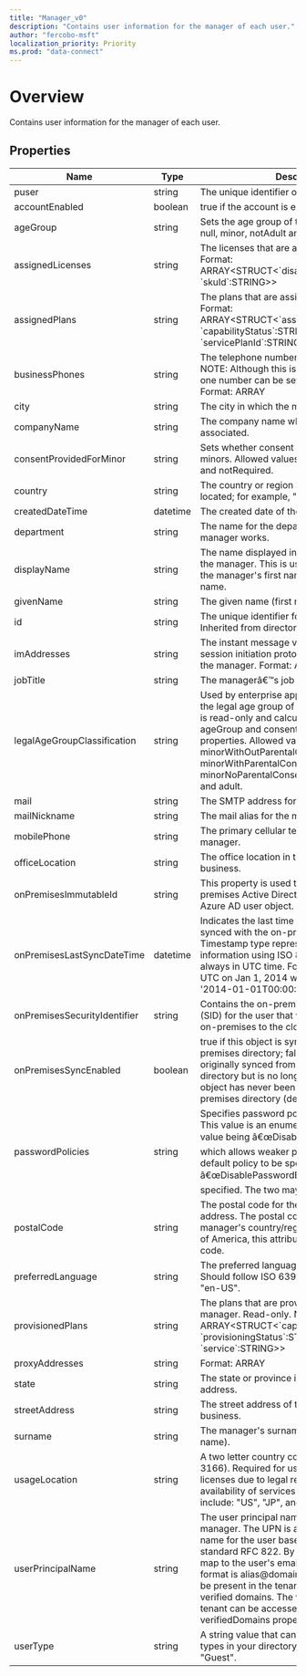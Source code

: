```yaml
---
title: "Manager_v0"
description: "Contains user information for the manager of each user."
author: "fercobo-msft"
localization_priority: Priority
ms.prod: "data-connect"
---
```


# Overview

Contains user information for the manager of each user.

## Properties

| Name                         | Type     | Description                                                                                                                                                                                                                                                                                                                                                                                                                   |
| ---------------------------- | -------- | ----------------------------------------------------------------------------------------------------------------------------------------------------------------------------------------------------------------------------------------------------------------------------------------------------------------------------------------------------------------------------------------------------------------------------- |
| puser                         | string   | The unique identifier of the user.  |
| accountEnabled               | boolean  | true if the account is enabled; otherwise, false.                                                                                                                                                                                                                                                                                                                                                                             |
| ageGroup                     | string   | Sets the age group of the user. Allowed values: null, minor, notAdult and adult.                                                                                                                                                                                                                                                                                                                                              |
| assignedLicenses             | string   | The licenses that are assigned to the manager. Format: ARRAY<STRUCT<\`disabledPlans\`:ARRAY<STRING>, \`skuId\`:STRING>>                                                                                                                                                                                                                                                                                                       |
| assignedPlans                | string   | The plans that are assigned to the manager. Format: ARRAY<STRUCT<\`assignedDateTime\`:STRING, \`capabilityStatus\`:STRING, \`service\`:STRING, \`servicePlanId\`:STRING>>                                                                                                                                                                                                                                                     |
| businessPhones               | string   | The telephone numbers for the manager. NOTE: Although this is a string collection, only one number can be set for this property. Format: ARRAY<STRING>                                                                                                                                                                                                                                                                        |
| city                         | string   | The city in which the manager is located.                                                                                                                                                                                                                                                                                                                                                                                     |
| companyName                  | string   | The company name which the manager is associated.                                                                                                                                                                                                                                                                                                                                                                             |
| consentProvidedForMinor      | string   | Sets whether consent has been obtained for minors. Allowed values: null, granted, denied and notRequired.                                                                                                                                                                                                                                                                                                                     |
| country                      | string   | The country or region in which the manager is located; for example, "US" or "UK".                                                                                                                                                                                                                                                                                                                                             |
| createdDateTime              | datetime | The created date of the user object.                                                                                                                                                                                                                                                                                                                                                                                          |
| department                   | string   | The name for the department in which the manager works.                                                                                                                                                                                                                                                                                                                                                                       |
| displayName                  | string   | The name displayed in the address book for the manager. This is usually the combination of the manager's first name, middle initial and last name.                                                                                                                                                                                                                                                                            |
| givenName                    | string   | The given name (first name) of the manager.                                                                                                                                                                                                                                                                                                                                                                                   |
| id                           | string   | The unique identifier for the manager. Inherited from directoryObject.                                                                                                                                                                                                                                                                                                                                                        |
| imAddresses                  | string   | The instant message voice over IP (VOIP) session initiation protocol (SIP) addresses for the manager. Format: ARRAY<STRING>                                                                                                                                                                                                                                                                                                   |
| jobTitle                     | string   | The managerâ€™s job title.                                                                                                                                                                                                                                                                                                                                                                                                    |
| legalAgeGroupClassification  | string   | Used by enterprise applications to determine the legal age group of the user. This property is read-only and calculated based on ageGroup and consentProvidedForMinor properties. Allowed values: null, minorWithOutParentalConsent, minorWithParentalConsent, minorNoParentalConsentRequired, notAdult and adult.                                                                                                            |
| mail                         | string   | The SMTP address for the manager.                                                                                                                                                                                                                                                                                                                                                                                             |
| mailNickname                 | string   | The mail alias for the manager.                                                                                                                                                                                                                                                                                                                                                                                               |
| mobilePhone                  | string   | The primary cellular telephone number for the manager.                                                                                                                                                                                                                                                                                                                                                                        |
| officeLocation               | string   | The office location in the manager's place of business.                                                                                                                                                                                                                                                                                                                                                                       |
| onPremisesImmutableId        | string   | This property is used to associate an on-premises Active Directory user account to their Azure AD user object.                                                                                                                                                                                                                                                                                                                |
| onPremisesLastSyncDateTime   | datetime | Indicates the last time at which the object was synced with the on-premises directory. The Timestamp type represents date and time information using ISO 8601 format and is always in UTC time. For example, midnight UTC on Jan 1, 2014 would look like this: '2014-01-01T00:00:00Z'.                                                                                                                                        |
| onPremisesSecurityIdentifier | string   | Contains the on-premises security identifier (SID) for the user that was synchronized from on-premises to the cloud.                                                                                                                                                                                                                                                                                                          |
| onPremisesSyncEnabled        | boolean  | true if this object is synced from an on-premises directory; false if this object was originally synced from an on-premises directory but is no longer synced; null if this object has never been synced from an on-premises directory (default).                                                                                                                                                                             |
| passwordPolicies             | string   | Specifies password policies for the manager. This value is an enumeration with one possible value being â€œDisableStrongPasswordâ€, which allows weaker passwords than the default policy to be specified. â€œDisablePasswordExpirationâ€ can also be specified. The two may be specified together.                                                                                                                         |
| postalCode                   | string   | The postal code for the manager's postal address. The postal code is specific to the manager's country/region. In the United States of America, this attribute contains the ZIP code.                                                                                                                                                                                                                                         |
| preferredLanguage            | string   | The preferred language for the manager. Should follow ISO 639-1 Code; for example "en-US".                                                                                                                                                                                                                                                                                                                                    |
| provisionedPlans             | string   | The plans that are provisioned for the manager. Read-only. Not nullable. Format: ARRAY<STRUCT<\`capabilityStatus\`:STRING, \`provisioningStatus\`:STRING, \`service\`:STRING>>                                                                                                                                                                                                                                                |
| proxyAddresses               | string   | Format: ARRAY<STRING>                                                                                                                                                                                                                                                                                                                                                                                                         |
| state                        | string   | The state or province in the manager's address.                                                                                                                                                                                                                                                                                                                                                                               |
| streetAddress                | string   | The street address of the manager's place of business.                                                                                                                                                                                                                                                                                                                                                                        |
| surname                      | string   | The manager's surname (family name or last name).                                                                                                                                                                                                                                                                                                                                                                             |
| usageLocation                | string   | A two letter country code (ISO standard 3166). Required for users that will be assigned licenses due to legal requirement to check for availability of services in countries. Examples include: "US", "JP", and "GB". Not nullable.                                                                                                                                                                                           |
| userPrincipalName            | string   | The user principal name (UPN) of the manager. The UPN is an Internet-style login name for the user based on the Internet standard RFC 822. By convention, this should map to the user's email name. The general format is alias@domain, where domain must be present in the tenantâ€™s collection of verified domains. The verified domains for the tenant can be accessed from the verifiedDomains property of organization. |
| userType                     | string   | A string value that can be used to classify user types in your directory, such as "Member" and "Guest".                                                                                                                                                                                                                                                                                                                       |
